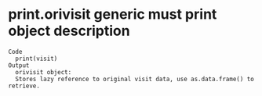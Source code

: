 # print.orivisit generic must print object description

    Code
      print(visit)
    Output
      orivisit object:
      Stores lazy reference to original visit data, use as.data.frame() to retrieve.

